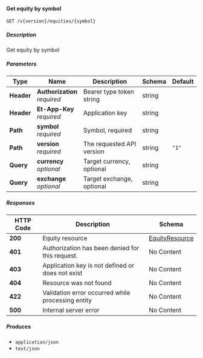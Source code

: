 
<a name="securities_getequitybysymbol"></a>
#### Get equity by symbol
```
GET /v{version}/equities/{symbol}
```


##### Description
Get equity by symbol


##### Parameters

|Type|Name|Description|Schema|Default|
|---|---|---|---|---|
|**Header**|**Authorization**  <br>*required*|Bearer type token string|string||
|**Header**|**Et-App-Key**  <br>*required*|Application key|string||
|**Path**|**symbol**  <br>*required*|Symbol, required|string||
|**Path**|**version**  <br>*required*|The requested API version|string|`"1"`|
|**Query**|**currency**  <br>*optional*|Target currency, optional|string||
|**Query**|**exchange**  <br>*optional*|Target exchange, optional|string||


##### Responses

|HTTP Code|Description|Schema|
|---|---|---|
|**200**|Equity resource|[EquityResource](#equityresource)|
|**401**|Authorization has been denied for this request.|No Content|
|**403**|Application key is not defined or does not exist|No Content|
|**404**|Resource was not found|No Content|
|**422**|Validation error occurred while processing entity|No Content|
|**500**|Internal server error|No Content|


##### Produces

* `application/json`
* `text/json`



